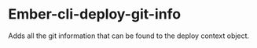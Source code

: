 # Ember-cli-deploy-git-info

Adds all the git information that can be found to the deploy context object.

